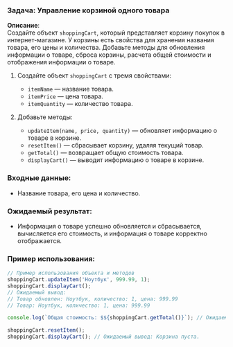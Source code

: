 ### Задача: Управление корзиной одного товара

**Описание**:  
Создайте объект `shoppingCart`, который представляет корзину покупок в интернет-магазине. У корзины есть свойства для хранения названия товара, его цены и количества. Добавьте методы для обновления информации о товаре, сброса корзины, расчета общей стоимости и отображения информации о товаре.

1. Создайте объект `shoppingCart` с тремя свойствами:
    - `itemName` — название товара.
    - `itemPrice` — цена товара.
    - `itemQuantity` — количество товара.

2. Добавьте методы:
    - `updateItem(name, price, quantity)` — обновляет информацию о товаре в корзине.
    - `resetItem()` — сбрасывает корзину, удаляя текущий товар.
    - `getTotal()` — возвращает общую стоимость товара.
    - `displayCart()` — выводит информацию о товаре в корзине.

### Входные данные:
- Название товара, его цена и количество.

### Ожидаемый результат:
- Информация о товаре успешно обновляется и сбрасывается, вычисляется его стоимость, и информация о товаре корректно отображается.

### Пример использования:

```javascript
// Пример использования объекта и методов
shoppingCart.updateItem('Ноутбук', 999.99, 1);
shoppingCart.displayCart();
// Ожидаемый вывод:
// Товар обновлен: Ноутбук, количество: 1, цена: 999.99
// Товар: Ноутбук, количество: 1, цена: 999.99

console.log(`Общая стоимость: $${shoppingCart.getTotal()}`); // Ожидаемый вывод: Общая стоимость: $999.99

shoppingCart.resetItem();
shoppingCart.displayCart(); // Ожидаемый вывод: Корзина пуста.
